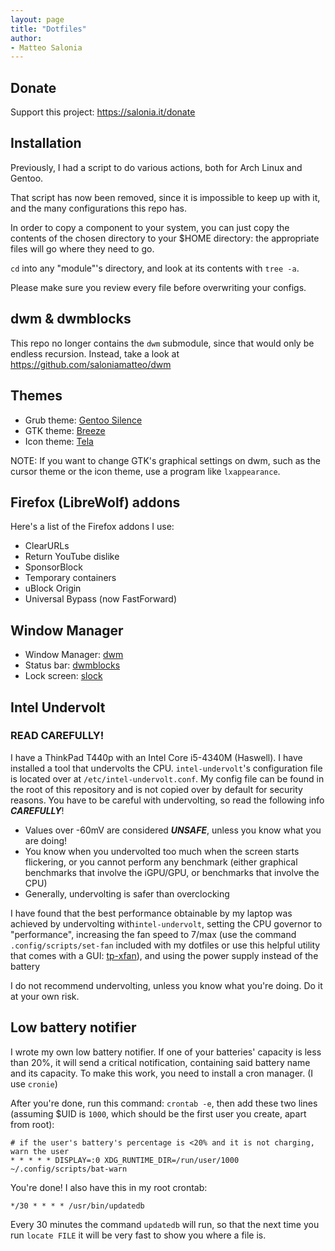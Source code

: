 ```yaml
---
layout: page
title: "Dotfiles"
author:
- Matteo Salonia
---
```


## Donate
Support this project: https://salonia.it/donate

## Installation
Previously, I had a script to do various actions, both for Arch Linux and Gentoo.

That script has now been removed, since it is impossible to keep up with it,
and the many configurations this repo has.

In order to copy a component to your system, you can just copy
the contents of the chosen directory to your $HOME directory:
the appropriate files will go where they need to go.

`cd` into any "module"'s directory, and look at
its contents with `tree -a`.

Please make sure you review every file before overwriting your configs.

## dwm & dwmblocks
This repo no longer contains the `dwm` submodule, since that would
only be endless recursion.
Instead, take a look at https://github.com/saloniamatteo/dwm

## Themes
- Grub theme: [Gentoo Silence](https://github.com/saloniamatteo/gentoo-silence)
- GTK theme: [Breeze](https://github.com/KDE/breeze)
- Icon theme: [Tela](https://github.com/vinceliuice/Tela-icon-theme)

NOTE: If you want to change GTK's graphical settings on dwm,
such as the cursor theme or the icon theme, use a program like `lxappearance`.

## Firefox (LibreWolf) addons
Here's a list of the Firefox addons I use:
- ClearURLs
- Return YouTube dislike
- SponsorBlock
- Temporary containers
- uBlock Origin
- Universal Bypass (now FastForward)

## Window Manager
- Window Manager: [dwm](https://dwm.suckless.org)
- Status bar: [dwmblocks](https://github.com/torrinfail/dwmblocks)
- Lock screen: [slock](https://tools.suckless.org/slock)

## Intel Undervolt
### READ CAREFULLY!
I have a ThinkPad T440p with an Intel Core i5-4340M (Haswell). I have installed a tool that undervolts the CPU. `intel-undervolt`'s configuration file is located over at `/etc/intel-undervolt.conf`. My config file can be found in the root of this repository and is not copied over by default for security reasons. You have to be careful with undervolting, so read the following info ***CAREFULLY***!

- Values over -60mV are considered ***UNSAFE***, unless you know what you are doing!
- You know when you undervolted too much when the screen starts flickering, or you cannot perform any benchmark (either graphical benchmarks that involve the iGPU/GPU, or benchmarks that involve the CPU)
- Generally, undervolting is safer than overclocking

I have found that the best performance obtainable by my laptop was achieved by
undervolting with`intel-undervolt`,
setting the CPU governor to "performance",
increasing the fan speed to 7/max (use the command `.config/scripts/set-fan` included with my dotfiles
or use this helpful utility that comes with a GUI: [tp-xfan](https://github.com/saloniamatteo/tp-xfan)),
and using the power supply instead of the battery

I do not recommend undervolting, unless you know what you're doing. Do it at your own risk.

## Low battery notifier
I wrote my own low battery notifier. If one of your batteries' capacity is less than 20%, it will send a critical notification, containing said battery name and its capacity. To make this work, you need to install a cron manager. (I use `cronie`)

After you're done, run this command: `crontab -e`, then add these two lines
(assuming $UID is `1000`, which should be the first user you create, apart from root):

```
# if the user's battery's percentage is <20% and it is not charging, warn the user
* * * * * DISPLAY=:0 XDG_RUNTIME_DIR=/run/user/1000 ~/.config/scripts/bat-warn
```

You're done! I also have this in my root crontab:

`*/30 * * * * /usr/bin/updatedb`

Every 30 minutes the command `updatedb` will run, so that the next time you run `locate FILE` it will be very fast to show you where a file is.
